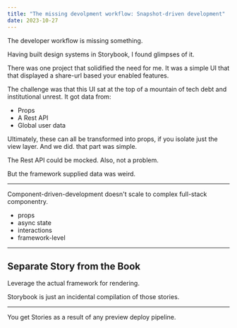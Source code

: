 ```yaml
---
title: "The missing devolpment workflow: Snapshot-driven development"
date: 2023-10-27
---
```


The developer workflow is missing something.

Having built design systems in Storybook, I found glimpses of it.

There was one project that solidified the need for me.
It was a simple UI that that displayed a share-url based your enabled features.

The challenge was that this UI sat at the top of a mountain of tech debt and institutional unrest.
It got data from:
- Props
- A Rest API
- Global user data

Ultimately, these can all be transformed into props, if you isolate just the view layer. And we did. that part was simple.

The Rest API could be mocked. Also, not a problem.

But the framework supplied data was weird.

---

Component-driven-development doesn't scale to complex full-stack componentry.

- props
- async state
- interactions
- framework-level

---

## Separate Story from the Book

Leverage the actual framework for rendering.

Storybook is just an incidental compilation of those stories.

---

You get Stories as a result of any preview deploy pipeline.